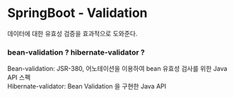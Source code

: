 # SpringBoot - Validation
데이터에 대한 유효성 검증을 효과적으로 도와준다.

### bean-validation ? hibernate-validator ?
Bean-validation: JSR-380, 어노테이션을 이용하여 bean 유효성 검사를 위한 Java API 스펙<br>
Hibernate-validator: Bean Validation 을 구현한 Java API


